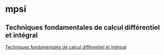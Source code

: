 # mpsi

## Techniques fondamentales de calcul différentiel et intégral
[Techniques fondamentales de calcul différentiel et intégral](https://docs.google.com/viewer?url=https://github.com/lucastabary/mpsi/blob/gh-pages/Fonctions%20d%E2%80%99une%20variable%20r%C3%A9elle%20%C3%A0%20valeurs%20r%C3%A9elles%20ou%20complexes.pdf)
